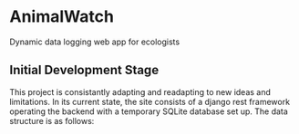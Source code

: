 # AnimalWatch
Dynamic data logging web app for ecologists

## Initial Development Stage 
This project is consistantly adapting and readapting to new ideas and limitations. In its current state, the site consists of a django rest 
framework operating the backend with a temporary SQLite database set up. The data structure is as follows:

